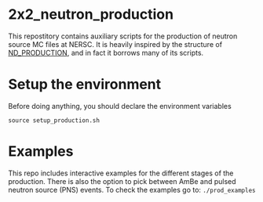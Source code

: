 # 2x2_neutron_production

This repostitory contains auxiliary scripts for the production of neutron source MC files at NERSC. It is heavily inspired by the structure of [ND_PRODUCTION](https://github.com/DUNE/ND_Production/tree/main), and in fact it borrows many of its scripts. 


# Setup the environment

Before doing anything, you should declare the environment variables

`source setup_production.sh`

# Examples

This repo includes interactive examples for the different stages of the production. There is also the option to pick between AmBe and pulsed neutron source (PNS) events. To check the examples go to: `./prod_examples`

